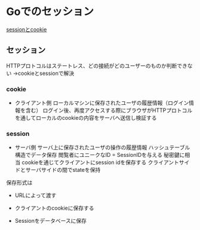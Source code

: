 # Goでのセッション
[sessionとcookie](https://astaxie.gitbooks.io/build-web-application-with-golang/ja/06.1.html)

## セッション 
HTTPプロトコルはステートレス、どの接続がどのユーザーのものか判断できない
→cookieとsessionで解決

### cookie
- クライアント側
ローカルマシンに保存されたユーザの履歴情報（ログイン情報を含む）
ログイン後、再度アクセスする際にブラウザがHTTPプロトコルを通してローカルのcookieの内容をサーバへ送信し検証する

### session
- サーバ側
サーバ上に保存されたユーザの操作の履歴情報
ハッシュテーブル構造でデータ保存
閲覧者にユニークなID = SessionIDを与える
秘密鍵に相当
cookieを通じてクライアントにsession idを保存する
クライアントサイドとサーバサイドの間でstateを保持

保存形式は
- URLによって渡す

- クライアントのcookieに保存する

- Sessionをデータベースに保存

